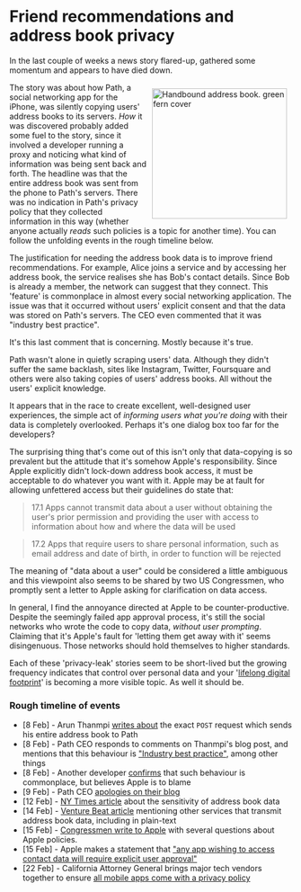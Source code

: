 <!--

layout: post
title: Friend recommendations and address book privacy
author: Amir Chaudhry
excerpt: 

-->

# Friend recommendations and address book privacy

In the last couple of weeks a news story flared-up, gathered some momentum and appears to have died down.

<a href="http://www.flickr.com/photos/moonbindery/3312836664/" title="Handbound address book. green fern cover by Barbara Simler, on Flickr"><img src="http://farm4.staticflickr.com/3641/3312836664_ef8e302412_m.jpg" width="240" height="232" align="right" hspace="10" vspace="10" alt="Handbound address book. green fern cover"></a>
The story was about how Path, a social networking app for the iPhone, was silently copying users' address books to its servers.  *How* it was discovered probably added some fuel to the story, since it involved a developer running a proxy and noticing what kind of information was being sent back and forth.  The headline was that the entire address book was sent from the phone to Path's servers.  There was no indication in Path's privacy policy that they collected information in this way (whether anyone actually *reads* such policies is a topic for another time).  You can follow the unfolding events in the rough timeline below.

The justification for needing the address book data is to improve friend recommendations.  For example, Alice joins a service and by accessing her address book, the service realises she has Bob's contact details.  Since Bob is already a member, the network can suggest that they connect.  This 'feature' is commonplace in almost every social networking application.  The issue was that it occurred without users' explicit consent and that the data was stored on Path's servers.  The CEO even commented that it was "industry best practice".

It's this last comment that is concerning.  Mostly because it's true.

Path wasn't alone in quietly scraping users' data.  Although they didn't suffer the same backlash, sites like Instagram, Twitter, Foursquare and others were also taking copies of users' address books. All without the users' explicit knowledge.  

It appears that in the race to create excellent, well-designed user experiences, the simple act of *informing users what you're doing* with their data is completely overlooked.  Perhaps it's one dialog box too far for the developers?  

The surprising thing that's come out of this isn't only that data-copying is so prevalent but the attitude that it's somehow Apple's responsibility.  Since Apple explicitly didn't lock-down address book access, it must be acceptable to do whatever you want with it.  Apple may be at fault for allowing unfettered access but their guidelines do state that:

> 17.1 Apps cannot transmit data about a user without obtaining the user's prior permission and providing the user with access to information about how and where the data will be used

> 17.2 Apps that require users to share personal information, such as email address and date of birth, in order to function will be rejected

The meaning of "data about a user" could be considered a little ambiguous and this viewpoint also seems to be shared by two US Congressmen, who promptly sent a letter to Apple asking for clarification on data access.

In general, I find the annoyance directed at Apple to be counter-productive. Despite the seemingly failed app approval process, it's still the social networks who wrote the code to copy data, *without user prompting*.  Claiming that it's Apple's fault for 'letting them get away with it' seems disingenuous.  Those networks should hold themselves to higher standards.  

Each of these 'privacy-leak' stories seem to be short-lived but the growing frequency indicates that control over personal data and your '[lifelong digital footprint][horizon-institute]' is becoming a more visible topic.  As well it should be.


### Rough timeline of events

- \[8 Feb\] - Arun Thanmpi [writes about][thanmpi-post] the exact `POST` request which sends his entire address book to Path
- \[8 Feb\] - Path CEO responds to comments on Thanmpi's blog post, and mentions that this behaviour is ["Industry best practice"][path-ceo-comment], among other things
- \[8 Feb\] - Another developer [confirms][curtis-post] that such behaviour is commonplace, but believes Apple is to blame
- \[9 Feb\] - Path CEO [apologies on their blog][path-apology]
- \[12 Feb\] - [NY Times article][ny-times-article] about the sensitivity of address book data
- \[14 Feb\] - [Venture Beat article][venture-beat-article] mentioning other services that transmit address book data, including in plain-text
- \[15 Feb\] - [Congressmen write to Apple][letter-to-apple] with several questions about Apple policies. 
- \[15 Feb\] - Apple makes a statement that ["any app wishing to access contact data will require explicit user approval"][apple-response]
- \[22 Feb\] - California Attorney General brings major tech vendors together to ensure [all mobile apps come with a privacy policy][mobile-privacy-guidelines]


<!-- ### Links -->

[thanmpi-post]: http://mclov.in/2012/02/08/path-uploads-your-entire-address-book-to-their-servers.html

[path-ceo-comment]: http://mclov.in/2012/02/08/path-uploads-your-entire-address-book-to-their-servers.html#comment-432242293

[hn-post]: http://news.ycombinator.com/item?id=3563016

[curtis-post]: http://dcurt.is/stealing-your-address-book

[path-apology]: http://blog.path.com/post/17274932484/we-are-sorry

[ny-times-article]: http://bits.blogs.nytimes.com/2012/02/12/disruptions-so-many-apologies-so-much-data-mining/

[venture-beat-article]: http://venturebeat.com/2012/02/14/iphone-address-book/

[letter-to-apple]: http://thenextweb.com/apple/2012/02/15/congress-sends-letter-to-apple-questioning-the-path-debacle-developer-data-access/

[apple-response]: http://allthingsd.com/20120215/apple-app-access-to-contact-data-will-require-explicit-user-permission/

[mobile-privacy-guidelines]: http://techcrunch.com/2012/02/22/apple-google-and-others-agree-to-mobile-app-privacy-policy-guidelines/

[horizon-institute]: http://www.horizon.ac.uk/Horizon-Research